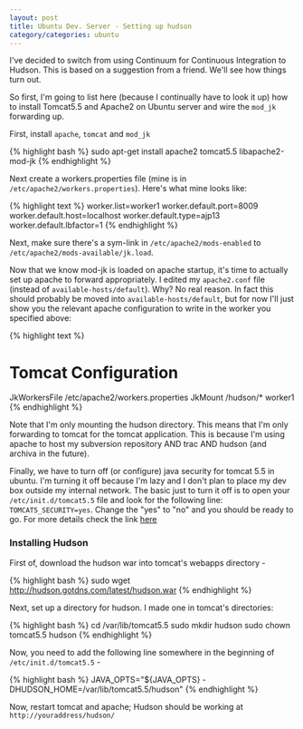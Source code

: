 ```yaml
---
layout: post
title: Ubuntu Dev. Server - Setting up hudson
category/categories: ubuntu
---
```


I've decided to switch from using Continuum for Continuous Integration to Hudson.  This is based on a suggestion from a friend.  We'll see how things turn out.

So first, I'm going to list here (because I continually have to look it up) how to install Tomcat5.5 and Apache2 on Ubuntu server and wire the `mod_jk` forwarding up.

First, install `apache`, `tomcat` and `mod_jk`

{% highlight bash %}
sudo apt-get install apache2 tomcat5.5 libapache2-mod-jk
{% endhighlight %}

Next create a workers.properties file (mine is in `/etc/apache2/workers.properties`).  Here's what mine looks like:

{% highlight text %}
worker.list=worker1
worker.default.port=8009
worker.default.host=localhost
worker.default.type=ajp13
worker.default.lbfactor=1
{% endhighlight %}

Next, make sure there's a sym-link in `/etc/apache2/mods-enabled` to `/etc/apache2/mods-available/jk.load`.

Now that we know mod-jk is loaded on apache startup, it's time to actually set up apache to forward appropriately.  I edited my `apache2.conf` file (instead of `available-hosts/default`).  Why?  No real reason.  In fact this should probably be moved into `available-hosts/default`, but for now I'll just show you the relevant apache configuration to write in the worker you specified above:

{% highlight text %}
# Tomcat Configuration
JkWorkersFile /etc/apache2/workers.properties
JkMount /hudson/* worker1
{% endhighlight %}

Note that I'm only mounting the hudson directory.  This means that I'm only forwarding to tomcat for the tomcat application.  This is because I'm using apache to host my subversion repository AND trac AND hudson (and archiva in the future).

Finally, we have to turn off (or configure) java security for tomcat 5.5 in ubuntu.  I'm turning it off because I'm lazy and I don't plan to place my dev box outside my internal network.  The basic just to turn it off is to open your `/etc/init.d/tomcat5.5` file and look for the following line: `TOMCAT5_SECURITY=yes`.   Change the "yes" to "no" and you should be ready to go.  For more details check the link [here](http://www.nabble.com/Re%3A-java.lang.NoClassDefFoundError%3A-org-quartz-CronExpression-p13139289.html)


### Installing Hudson

First of, download the hudson war into tomcat's webapps directory - 

{% highlight bash %}
sudo wget http://hudson.gotdns.com/latest/hudson.war
{% endhighlight %}



Next, set up a directory for hudson.  I made one in tomcat's directories:

{% highlight bash %}
cd /var/lib/tomcat5.5
sudo mkdir hudson
sudo chown tomcat5.5 hudson
{% endhighlight %}

Now, you need to add the following line somewhere in the beginning of `/etc/init.d/tomcat5.5` -

{% highlight bash %}
JAVA_OPTS="${JAVA_OPTS} -DHUDSON_HOME=/var/lib/tomcat5.5/hudson"
{% endhighlight %}

Now, restart tomcat and apache; Hudson should be working at `http://youraddress/hudson/`
